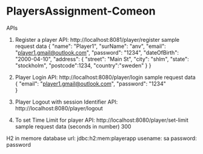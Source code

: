 # PlayersAssignment-Comeon

APIs
1. Register a player
   API: http://localhost:8081/player/register
    sample request data
        {
        "name": "Player1",
        "surName": "anv",
        "email": "player1.gmail@outlook.com",
        "password": "1234",
        "dateOfBirth": "2000-04-10",
        "address": {
            "street": "Main St",
            "city": "shlm",
            "state": "stockholm",
            "postcode":1234,
            "country":"sweden"
        }
        }

2.  Player Login
    API: http://localhost:8080/player/login
    sample request data
        {
        "email": "player1.gmail@outlook.com",
        "password": "1234"        
        }

3.  Player Logout with session Identifier
    API: http://localhost:8080/player/logout

4.  To set Time Limit for player
    API: http://localhost:8080/player/set-limit
    sample request data (seconds in number)
    300

 H2 in memore database
 url: jdbc:h2:mem:playerapp
 usename: sa
 password: password



    
